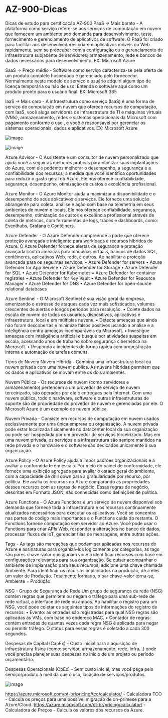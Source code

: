 # AZ-900-Dicas
Dicas de estudo para certificação AZ-900
PaaS -> Mais barato - A plataforma como serviço refere-se aos serviços de computação em nuvem que fornecem um ambiente sob demanda para desenvolvimento, teste, fornecimento e gerenciamento de aplicativos de software. O PaaS foi criado para facilitar aos desenvolvedores criarem aplicativos móveis ou Web rapidamente, sem se preocupar com a configuração ou o gerenciamento de infraestrutura subjacente de servidores, armazenamento, rede e bancos de dados necessários para desenvolvimento. EX: Microsoft Azure

SaaS -> Preço médio - Software como serviço caracteriza-se pela oferta de um produto completo hospedado e gerenciado pelo fornecedor. Normalmente neste modelo de serviço o usuário adquiri algum tipo de licença temporária ou não de uso. Entenda o software aqui como um produto pronto para o usuário final. EX: Microsoft 365

IaaS -> Mais caro - A infraestrutura como serviço (IaaS) é uma forma de serviço de computação em nuvem que oferece recursos de computação, com IaaS, você aluga servidores de infraestrutura de TI e máquinas virtuais (VMs), armazenamento, redes e sistemas operacionais da Microsoft com pagamento conforme o uso , e você é responsável por gerenciar os sistemas operacionais, dados e aplicativos. EX: Microsoft Azure

![image](https://user-images.githubusercontent.com/54695088/175796637-0252d0bc-0bc0-4d5a-9b5b-f521864fd23c.png)

![image](https://user-images.githubusercontent.com/54695088/175796632-33dcad75-d5d4-404e-8565-30fda3947e50.png)

Azure Advisor - O Assistente é um consultor de nuvem personalizado que ajuda você a seguir as melhores práticas para otimizar suas implantações do Azure, com ele podemos  melhorar o desempenho, a segurança e a confiabilidade dos recursos, à medida que você identifica oportunidades para reduzir o gasto geral do Azure. Ele nos oferece confiabilidade, segurança, desempenho, otimização de custos e excelência profissional.

Azure Monitor - O Azure Monitor ajuda a maximizar a disponibilidade e o desempenho de seus aplicativos e serviços. Ele fornece uma solução abrangente para coleta, análise e ação com base na telemetria em seus ambientes de nuvem e locais, Ele nos oferece confiabilidade, segurança, desempenho, otimização de custos e excelência profissional através de coleta de métricas, com ferramentas de logs, traces e dashboards, como: Eventhubs, Grafana e Contêiners. 

Azure Defender - O Azure Defender compreende a parte que oferece proteção avançada e inteligente para workloads e recursos híbridos do Azure. O Azure Defender fornece alertas de segurança e proteção avançada contra ameaças para máquinas virtuais, bancos de dados SQL, contêineres, aplicativos Web, rede, e outros. Ao habilitar a proteção avançada para os seguintes serviços:
• Azure Defender for servers
• Azure Defender for App Service
• Azure Defender for Storage
• Azure Defender for SQL
• Azure Defender for Kubernetes
• Azure Defender for container registries
• Azure Defender for Key Vault
• Azure Defender for Resource Manager
• Azure Defender for DNS
• Azure Defender for open-source relational databases

Azure Sentinel - O Microsoft Sentinel é sua visão geral da empresa, amenizando o estresse de ataques cada vez mais sofisticados, volumes crescentes de alertas e longos períodos para resolução.
	• Colete dados na escala de nuvem de todos os usuários, dispositivos, aplicativos e infraestrutura, local e em múltiplas nuvens.
	• Detecte ameaças que ainda não foram descobertas e minimize falsos positivos usando a análise e a inteligência contra ameaças incomparáveis da Microsoft.
	• Investigue ameaças com inteligência artificial e busque por atividades suspeitas em escala, acessando anos de trabalho sobre segurança cibernética na Microsoft.
	• Responda a incidentes de forma rápida com orquestração interna e automação de tarefas comuns.

Tipos de Nuvem
Nuvem Híbrida - Combina uma infraestrutura local ou nuvem privada com uma nuvem pública. As nuvens híbridas permitem que os dados e aplicativos se movam entre os dois ambientes.

Nuvem Pública - Os recursos de nuvem (como servidores e armazenamento) pertencem a um provedor de serviço de nuvem terceirizado, são operados por ele e entregues pela Internet. Com uma nuvem pública, todo o hardware, software e outras infraestruturas de suporte são de propriedade do provedor de nuvem e gerenciadas por ele. O Microsoft Azure é um exemplo de nuvem pública.

Nuvem Privada - Consiste em recursos de computação em nuvem usados exclusivamente por uma única empresa ou organização. A nuvem privada pode estar localizada fisicamente no datacenter local da sua organização ou pode ser hospedada por um provedor de serviços terceirizado. Mas em uma nuvem privada, os serviços e a infraestrutura são sempre mantidos na rede privada e o hardware e o software são dedicados unicamente à sua organização.

Azure Policy - O Azure Policy ajuda a impor padrões organizacionais e a avaliar a conformidade em escala. Por meio do painel de conformidade, ele fornece uma exibição agregada para avaliar o estado geral do ambiente, com a capacidade de drill down para a granularidade por recurso, por política. Ele avalia os recursos no Azure comparando as propriedades desses recursos com as regras de negócio. Essas regras de negócio, descritas em Formato JSON, são conhecidas como definições de política.

Azure Functions - O Azure Functions é um serviço de nuvem disponível sob demanda que fornece toda a infraestrutura e os recursos continuamente atualizados necessários para executar os aplicativos. Você se concentra nas partes do código mais importantes e o Functions cuida do restante. O Functions fornece computação sem servidor ao Azure. Você pode usar o Functions para criar APIs Web, responder a alterações no banco de dados, processar fluxos de IoT, gerenciar filas de mensagens, entre outras ações.

Tags - As tags são marcações que podem ser aplicadas nos recursos do Azure e assinaturas para organizá-los logicamente por categorias, as tags são pares chave-valor que ajudam você a identificar recursos com base em configurações relevantes para sua organização. Se quiser acompanhar o ambiente de implantação para seus recursos, adicione uma chave chamada Ambiente. Para identificar os recursos implantados na produção, dê a eles um valor de Produção. Totalmente formado, o par chave-valor torna-se, Ambiente = Produção.

NSG - Grupo de Segurança de Rede
Um grupo de segurança de rede (NSG) contém regras que permitem ou negam o tráfego para uma sub-rede de rede virtual, a interface de rede ou ambos.  Ao habilitar o registro para um NSG, você pode coletar os seguintes tipos de informações do registro de recursos:
	• Evento: as entradas são registradas para qual NSG regras são aplicadas às VMs, com base no endereço MAC.
	• Contador de regras: contém entradas de quantas vezes cada regra NSG é aplicada para negar ou permitir tráfego. O status para essas regras é coletado a cada 300 segundos.


Despesas de Capital (CapEx) - Custo inicial para a aquisição de infraestrutura física (como: servidor, armazenamento, rede, infra...) onde você precisa planejar suas despesas no início de um projeto ou período orçamentário.

Despesas Operacionais (OpEx) - Sem custo inicial, mas você paga pelo serviço/produto à medida que o usa, locação de serviços/produtos.

![image](https://user-images.githubusercontent.com/54695088/175796624-9c26ba86-16f3-4ab6-aff1-59bfc90721b1.png)


https://azure.microsoft.com/pt-br/pricing/tco/calculator/ - Calculadora TCO - Calcula os preços para uma possível migração de on-primese para a Azure/Cloud.
https://azure.microsoft.com/pt-br/pricing/calculator/ - Calculadora de Preços - Calcula os valores dos recursos da Azure.

